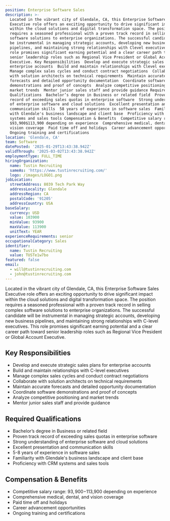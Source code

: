 ```yaml
---
position: Enterprise Software Sales
description: >-
  Located in the vibrant city of Glendale, CA, this Enterprise Software Sales
  Executive role offers an exciting opportunity to drive significant impact
  within the cloud solutions and digital transformation space. The position
  requires a seasoned professional with a proven track record in selling complex
  software solutions to enterprise organizations. The successful candidate will
  be instrumental in managing strategic accounts, developing new business
  pipelines, and maintaining strong relationships with Clevel executives. This
  role promises significant earning potential and a clear career path toward
  senior leadership roles such as Regional Vice President or Global Account
  Executive. Key Responsibilities  Develop and execute strategic sales plans for
  enterprise accounts  Build and maintain relationships with Clevel executives 
  Manage complex sales cycles and conduct contract negotiations  Collaborate
  with solution architects on technical requirements  Maintain accurate
  forecasts and detailed opportunity documentation  Coordinate software
  demonstrations and proof of concepts  Analyze competitive positioning and
  market trends  Mentor junior sales staff and provide guidance Required
  Qualifications  Bachelor’s degree in Business or related field  Proven track
  record of exceeding sales quotas in enterprise software  Strong understanding
  of enterprise software and cloud solutions  Excellent presentation and
  communication skills  58 years of experience in software sales  Familiarity
  with Glendale's business landscape and client base  Proficiency with CRM
  systems and sales tools Compensation & Benefits  Competitive salary range:
  $93,900$113,900 depending on experience  Comprehensive medical, dental, and
  vision coverage  Paid time off and holidays  Career advancement opportunities 
  Ongoing training and certifications
location: 'Glendale, CA'
team: Software
datePosted: '2025-01-29T13:43:38.942Z'
validThrough: '2025-03-02T13:43:38.942Z'
employmentType: FULL_TIME
hiringOrganization:
  name: Tustin Recruiting
  sameAs: 'https://www.tustinrecruiting.com/'
  logo: /images/LOGO1.png
jobLocation:
  streetAddress: 8039 Tech Park Way
  addressLocality: Glendale
  addressRegion: CA
  postalCode: '91205'
  addressCountry: USA
baseSalary:
  currency: USD
  value: 103900
  minValue: 93900
  maxValue: 113900
  unitText: YEAR
experienceRequirements: senior
occupationalCategory: Sales
identifier:
  name: Tustin Recruiting
  value: TUSTe1w7bo
featured: false
email:
  - will@tustinrecruiting.com
  - john@tustinrecruiting.com
---
```




Located in the vibrant city of Glendale, CA, this Enterprise Software Sales Executive role offers an exciting opportunity to drive significant impact within the cloud solutions and digital transformation space. The position requires a seasoned professional with a proven track record in selling complex software solutions to enterprise organizations. The successful candidate will be instrumental in managing strategic accounts, developing new business pipelines, and maintaining strong relationships with C-level executives. This role promises significant earning potential and a clear career path toward senior leadership roles such as Regional Vice President or Global Account Executive.

## Key Responsibilities
- Develop and execute strategic sales plans for enterprise accounts
- Build and maintain relationships with C-level executives
- Manage complex sales cycles and conduct contract negotiations
- Collaborate with solution architects on technical requirements
- Maintain accurate forecasts and detailed opportunity documentation
- Coordinate software demonstrations and proof of concepts
- Analyze competitive positioning and market trends
- Mentor junior sales staff and provide guidance

## Required Qualifications
- Bachelor’s degree in Business or related field
- Proven track record of exceeding sales quotas in enterprise software
- Strong understanding of enterprise software and cloud solutions
- Excellent presentation and communication skills
- 5-8 years of experience in software sales
- Familiarity with Glendale's business landscape and client base
- Proficiency with CRM systems and sales tools

## Compensation & Benefits
- Competitive salary range: $93,900-$113,900 depending on experience
- Comprehensive medical, dental, and vision coverage
- Paid time off and holidays
- Career advancement opportunities
- Ongoing training and certifications
